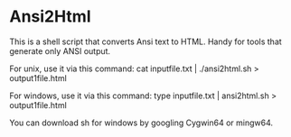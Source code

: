 # Ansi2Html

This is a shell script that converts Ansi text to HTML. Handy for tools that generate only ANSI output.

For unix, use it via this command: cat inputfile.txt | ./ansi2html.sh > output1file.html

For windows, use it via this command: type inputfile.txt | ansi2html.sh > output1file.html

You can download sh for windows by googling Cygwin64 or mingw64.
